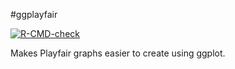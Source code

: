   #ggplayfair
  
  <!-- badges: start -->
  [![R-CMD-check](https://github.com/DerekStevens99/ggplayfair/actions/workflows/R-CMD-check.yaml/badge.svg)](https://github.com/DerekStevens99/ggplayfair/actions/workflows/R-CMD-check.yaml)
  <!-- badges: end -->


Makes Playfair graphs easier to create using ggplot.
